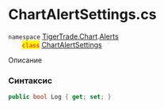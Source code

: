 
# ChartAlertSettings.cs
`namespace` [TigerTrade.Chart](../../../../TigerTrade.Chart.md).[Alerts](../../../../TigerTrade.Chart/Alerts.md)  
&nbsp;&nbsp;&nbsp;&nbsp;&nbsp;&nbsp;&nbsp;<mark style="color:red;">`class`</mark> [ChartAlertSettings](../../ChartAlertSettings.cs.md)

Описание

### Синтаксис
```csharp
public bool Log { get; set; }
```
